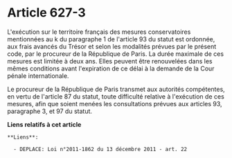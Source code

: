# Article 627-3

L'exécution sur le territoire français des mesures conservatoires mentionnées au k du paragraphe 1 de l'article 93 du statut
est ordonnée, aux frais avancés du Trésor et selon les modalités prévues par le présent code, par le procureur de la
République de Paris. La durée maximale de ces mesures est limitée à deux ans. Elles peuvent être renouvelées dans les mêmes
conditions avant l'expiration de ce délai à la demande de la Cour pénale internationale. 

Le procureur de la République de Paris transmet aux autorités compétentes, en vertu de l'article 87 du statut, toute
difficulté relative à l'exécution de ces mesures, afin que soient menées les consultations prévues aux articles 93,
paragraphe 3, et 97 du statut.

**Liens relatifs à cet article**

	**Liens**:

	  - DEPLACE: Loi n°2011-1862 du 13 décembre 2011 - art. 22
